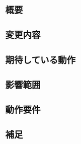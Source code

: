 <!-- あくまでテンプレートなので必ずしもすべての項目を埋めなくてよいです -->
<!-- 概要と目的、提案内容は必ず書いてください -->

# 概要
<!-- 変更の目的 もしくは 関連する Issue 番号 -->
<!-- タイトルと同様で構いません -->

# 変更内容
<!-- ビューの変更がある場合はスクショによる比較などがあるとわかりやすい -->

# 期待している動作
<!-- 正常に動作した時に期待される動作をここに書いてください -->
<!-- ◯◯フォルダに画像が出力される、など -->

# 影響範囲
<!-- この関数を変更したのでこの機能にも影響がある、など -->

# 動作要件
<!-- 動作に必要な 環境変数 / 依存関係 / DBの更新 など -->
<!-- 新しくライブラリをインポートした時とかはここに書く -->

# 補足
<!-- レビューをする際に見てほしい点、ローカル環境で試す際の注意点、など -->